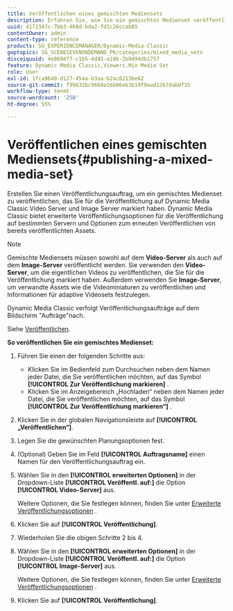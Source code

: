 ```yaml
---
title: Veröffentlichen eines gemischten Mediensets
description: Erfahren Sie, wie Sie ein gemischtes Medienset veröffentlichen.
uuid: 4172347c-7bb3-468d-bda2-fd1c26ccab85
contentOwner: admin
content-type: reference
products: SG_EXPERIENCEMANAGER/Dynamic-Media-Classic
geptopics: SG_SCENESEVENONDEMAND_PK/categories/mixed_media_sets
discoiquuid: 4e8694f7-c1b5-4d45-a18b-2b9494db1757
feature: Dynamic Media Classic,Viewers,Mix Media Set
role: User
exl-id: 1fca9640-d127-454a-b3aa-b2ac82136e62
source-git-commit: f99832bc9660a16b06e63b19f9ead1267dab0f35
workflow-type: tm+mt
source-wordcount: '258'
ht-degree: 55%

---
```


# Veröffentlichen eines gemischten Mediensets{#publishing-a-mixed-media-set}

Erstellen Sie einen Veröffentlichungsauftrag, um ein gemischtes Medienset zu veröffentlichen, das Sie für die Veröffentlichung auf Dynamic Media Classic Video Server und Image Server markiert haben. Dynamic Media Classic bietet erweiterte Veröffentlichungsoptionen für die Veröffentlichung auf bestimmten Servern und Optionen zum erneuten Veröffentlichen von bereits veröffentlichten Assets.

>[!NOTE]
>
>Gemischte Mediensets müssen sowohl auf dem **Video-Server** als auch auf dem **Image-Server** veröffentlicht werden. Sie verwenden den **Video-Server**, um die eigentlichen Videos zu veröffentlichen, die Sie für die Veröffentlichung markiert haben. Außerdem verwenden Sie **Image-Server**, um verwandte Assets wie die Videominiaturen zu veröffentlichen und Informationen für adaptive Videosets festzulegen.

Dynamic Media Classic verfolgt Veröffentlichungsaufträge auf dem Bildschirm &quot;Aufträge&quot;nach.

Siehe [Veröffentlichen](publishing-files.md#publishing_files).

<!-- 

Comment Type: remark
Last Modified By: unknown unknown 
Last Modified Date: 

<p>RB: Updated the following steps as per Cynthia email, 11/9/2012, added 11/12/2012</p>

 -->

**So veröffentlichen Sie ein gemischtes Medienset:**

1. Führen Sie einen der folgenden Schritte aus:

   * Klicken Sie im Bedienfeld zum Durchsuchen neben dem Namen jeder Datei, die Sie veröffentlichen möchten, auf das Symbol **[!UICONTROL Zur Veröffentlichung markieren]** .
   * Klicken Sie im Anzeigebereich „Hochladen“ neben dem Namen jeder Datei, die Sie veröffentlichen möchten, auf das Symbol **[!UICONTROL Zur Veröffentlichung markieren“]** .

1. Klicken Sie in der globalen Navigationsleiste auf **[!UICONTROL „Veröffentlichen“]**.
1. Legen Sie die gewünschten Planungsoptionen fest.
1. (Optional) Geben Sie im Feld **[!UICONTROL Auftragsname]** einen Namen für den Veröffentlichungsauftrag ein.
1. Wählen Sie in den **[!UICONTROL erweiterten Optionen]** in der Dropdown-Liste **[!UICONTROL Veröffentl. auf:]** die Option **[!UICONTROL Video-Server]** aus.

   Weitere Optionen, die Sie festlegen können, finden Sie unter [Erweiterte Veröffentlichungsoptionen](publishing-files.md#advanced_publish_options) .

1. Klicken Sie auf **[!UICONTROL Veröffentlichung]**.
1. Wiederholen Sie die obigen Schritte 2 bis 4.
1. Wählen Sie in den **[!UICONTROL erweiterten Optionen]** in der Dropdown-Liste **[!UICONTROL Veröffentl. auf:]** die Option **[!UICONTROL Image-Server]** aus.

   Weitere Optionen, die Sie festlegen können, finden Sie unter [Erweiterte Veröffentlichungsoptionen](publishing-files.md#advanced_publish_options) .

1. Klicken Sie auf **[!UICONTROL Veröffentlichung]**.
